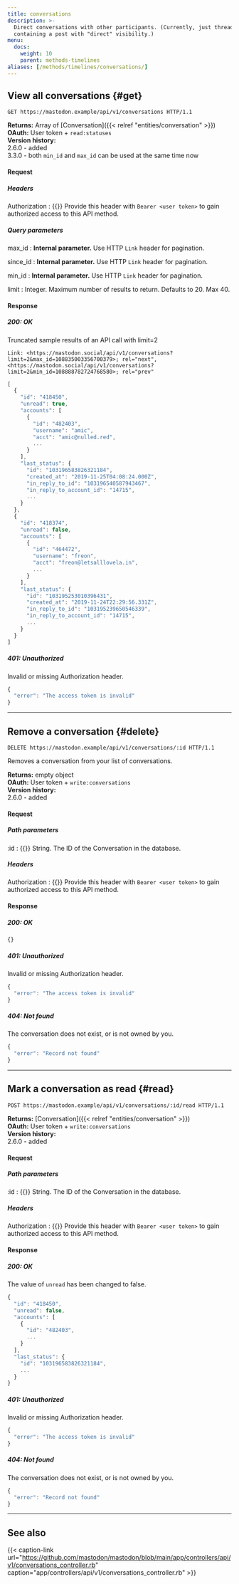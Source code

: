 ```yaml
---
title: conversations
description: >-
  Direct conversations with other participants. (Currently, just threads
  containing a post with "direct" visibility.)
menu:
  docs:
    weight: 10
    parent: methods-timelines
aliases: [/methods/timelines/conversations/]
---
```


## View all conversations {#get}

```http
GET https://mastodon.example/api/v1/conversations HTTP/1.1
```

**Returns:** Array of [Conversation]({{< relref "entities/conversation" >}})\
**OAuth:** User token + `read:statuses`\
**Version history:**\
2.6.0 - added\
3.3.0 - both `min_id` and `max_id` can be used at the same time now

#### Request

##### Headers

Authorization
: {{<required>}} Provide this header with `Bearer <user token>` to gain authorized access to this API method.

##### Query parameters

max_id 
: **Internal parameter.** Use HTTP `Link` header for pagination.

since_id
: **Internal parameter.** Use HTTP `Link` header for pagination.

min_id
: **Internal parameter.** Use HTTP `Link` header for pagination.

limit
: Integer. Maximum number of results to return. Defaults to 20. Max 40.

#### Response

##### 200: OK

Truncated sample results of an API call with limit=2

```http
Link: <https://mastodon.social/api/v1/conversations?limit=2&max_id=108835003356700379>; rel="next", <https://mastodon.social/api/v1/conversations?limit=2&min_id=108888782724768580>; rel="prev"
```

```javascript
[
  {
    "id": "418450",
    "unread": true,
    "accounts": [
      {
        "id": "482403",
        "username": "amic",
        "acct": "amic@nulled.red",
        ...
      }
    ],
    "last_status": {
      "id": "103196583826321184",
      "created_at": "2019-11-25T04:08:24.000Z",
      "in_reply_to_id": "103196540587943467",
      "in_reply_to_account_id": "14715",
      ...
    }
  },
  {
    "id": "418374",
    "unread": false,
    "accounts": [
      {
        "id": "464472",
        "username": "freon",
        "acct": "freon@letsalllovela.in",
        ...
      }
    ],
    "last_status": {
      "id": "103195253010396431",
      "created_at": "2019-11-24T22:29:56.331Z",
      "in_reply_to_id": "103195239650546339",
      "in_reply_to_account_id": "14715",
      ...
    }
  }
]
```

##### 401: Unauthorized

Invalid or missing Authorization header.

```javascript
{
  "error": "The access token is invalid"
}
```

---

## Remove a conversation {#delete}

```http
DELETE https://mastodon.example/api/v1/conversations/:id HTTP/1.1
```

Removes a conversation from your list of conversations.

**Returns:** empty object\
**OAuth:** User token + `write:conversations`\
**Version history:**\
2.6.0 - added

#### Request

##### Path parameters

:id
: {{<required>}} String. The ID of the Conversation in the database.

##### Headers

Authorization
: {{<required>}} Provide this header with `Bearer <user token>` to gain authorized access to this API method.

#### Response
##### 200: OK

```javascript
{}
```

##### 401: Unauthorized

Invalid or missing Authorization header.

```javascript
{
  "error": "The access token is invalid"
}
```

##### 404: Not found

The conversation does not exist, or is not owned by you.

```javascript
{
  "error": "Record not found"
}
```

---

## Mark a conversation as read {#read}

```http
POST https://mastodon.example/api/v1/conversations/:id/read HTTP/1.1
```

**Returns:** [Conversation]({{< relref "entities/conversation" >}})\
**OAuth:** User token + `write:conversations`\
**Version history:**\
2.6.0 - added

#### Request

##### Path parameters

:id
: {{<required>}} String. The ID of the Conversation in the database.

##### Headers

Authorization
: {{<required>}} Provide this header with `Bearer <user token>` to gain authorized access to this API method.

#### Response
##### 200: OK

The value of `unread` has been changed to false.

```javascript
{
  "id": "418450",
  "unread": false,
  "accounts": [
    {
      "id": "482403",
      ...
    }
  ],
  "last_status": {
    "id": "103196583826321184",
    ...
  }
}
```

##### 401: Unauthorized

Invalid or missing Authorization header.

```javascript
{
  "error": "The access token is invalid"
}
```

##### 404: Not found

The conversation does not exist, or is not owned by you.

```javascript
{
  "error": "Record not found"
}
```

---

## See also

{{< caption-link url="https://github.com/mastodon/mastodon/blob/main/app/controllers/api/v1/conversations_controller.rb" caption="app/controllers/api/v1/conversations_controller.rb" >}}